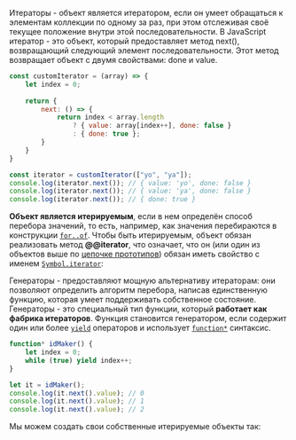 Итераторы - объект является итератором, если он умеет обращаться к элементам коллекции по одному за раз, при этом отслеживая своё текущее положение внутри этой последовательности. В JavaScript итератор - это объект, который предоставляет метод next(), возвращающий следующий элемент последовательности. Этот метод возвращает объект с двумя свойствами: done и value.

```js
const customIterator = (array) => {
	let index = 0;
	
	return {
		next: () => {
			return index < array.length
				? { value: array[index++], done: false }
				: { done: true };
		}
	}
}

const iterator = customIterator(["yo", "ya"]);
console.log(iterator.next()); // { value: 'yo', done: false }
console.log(iterator.next()); // { value: 'ya', done: false }
console.log(iterator.next()); // { done: true }
```

**Объект является итерируемым**, если в нем определён способ перебора значений, то есть, например, как значения перебираются в конструкции [`for..of`](https://developer.mozilla.org/ru/docs/Web/JavaScript/Reference/Statements/for...of). Чтобы быть итерируемым, объект обязан реализовать метод **@@iterator**, что означает, что он (или один из объектов выше по [цепочке прототипов](https://developer.mozilla.org/ru/docs/Web/JavaScript/Inheritance_and_the_prototype_chain)) обязан иметь свойство с именем [`Symbol.iterator`](https://developer.mozilla.org/ru/docs/Web/JavaScript/Reference/Global_Objects/Symbol/iterator):


Генераторы - предоставляют мощную альтернативу итераторам: они позволяют определить алгоритм перебора, написав единственную функцию, которая умеет поддерживать собственное состояние. Генераторы - это специальный тип функции, который **работает как фабрика итераторов**. Функция становится генератором, если содержит один или более [`yield`](https://developer.mozilla.org/ru/docs/Web/JavaScript/Reference/Operators/yield) операторов и использует [`function*`](https://developer.mozilla.org/ru/docs/Web/JavaScript/Reference/Statements/function*) синтаксис.

```js
function* idMaker() {
	let index = 0;
	while (true) yield index++;
}

let it = idMaker();
console.log(it.next().value); // 0
console.log(it.next().value); // 1
console.log(it.next().value); // 2
```


Мы можем создать свои собственные итерируемые объекты так:
```js

```